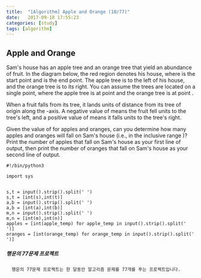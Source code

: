 ```yaml
---
title:  "[Algorithm] Apple and Orange (10/77)"
date:   2017-09-18 17:55:23
categories: [study]
tags: [algorithm]
---
```

## Apple and Orange

Sam's house has an apple tree and an orange tree that yield an abundance of fruit. In the diagram below, the red region denotes his house, where  is the start point and  is the end point. The apple tree is to the left of his house, and the orange tree is to its right. You can assume the trees are located on a single point, where the apple tree is at point  and the orange tree is at point .

When a fruit falls from its tree, it lands  units of distance from its tree of origin along the -axis. A negative value of  means the fruit fell  units to the tree's left, and a positive value of  means it falls  units to the tree's right.

Given the value of  for  apples and  oranges, can you determine how many apples and oranges will fall on Sam's house (i.e., in the inclusive range )? Print the number of apples that fall on Sam's house as your first line of output, then print the number of oranges that fall on Sam's house as your second line of output.

```
#!/bin/python3

import sys


s,t = input().strip().split(' ')
s,t = [int(s),int(t)]
a,b = input().strip().split(' ')
a,b = [int(a),int(b)]
m,n = input().strip().split(' ')
m,n = [int(m),int(n)]
apples = [int(apple_temp) for apple_temp in input().strip().split(' ')]
oranges = [int(orange_temp) for orange_temp in input().strip().split(' ')]

```

##### 행운의 77문제 프로젝트
```
  행운의 77문제 프로젝트는 한 달동안 알고리즘 문제를 77개를 푸는 프로젝트입니다.
```
